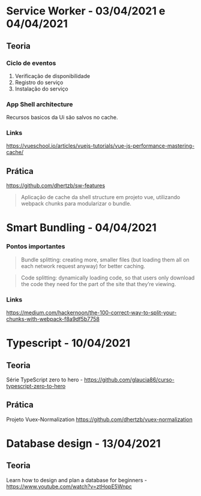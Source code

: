 # Service Worker - 03/04/2021 e 04/04/2021
## Teoria
### Ciclo de eventos
  1. Verificação de disponibilidade
  2. Registro do serviço
  3. Instalação do serviço 
### App Shell architecture
  Recursos basicos da Ui são salvos no cache.
### Links
https://vueschool.io/articles/vuejs-tutorials/vue-js-performance-mastering-cache/
## Prática

  https://github.com/dhertzb/sw-features
> Aplicação de cache da shell structure em projeto vue, utilizando webpack chunks para modularizar o bundle.
# Smart Bundling - 04/04/2021

### Pontos importantes

> Bundle splitting: creating more, smaller files (but loading them all on each network request anyway) for better caching.

> Code splitting: dynamically loading code, so that users only download the code they need for the part of the site that they’re viewing.

### Links
https://medium.com/hackernoon/the-100-correct-way-to-split-your-chunks-with-webpack-f8a9df5b7758

# Typescript - 10/04/2021

## Teoria 

Série TypeScript zero to hero - https://github.com/glaucia86/curso-typescript-zero-to-hero

## Prática

Projeto Vuex-Normalization https://github.com/dhertzb/vuex-normalization


# Database design - 13/04/2021

## Teoria 

Learn how to design and plan a database for beginners - https://www.youtube.com/watch?v=ztHopE5Wnpc
